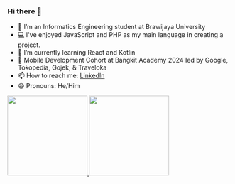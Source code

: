 ### Hi there 👋

- 🔭 I’m an Informatics Engineering student at Brawijaya University
- 💻 I've enjoyed JavaScript and PHP as my main language in creating a project.
- 🌱 I’m currently learning React and Kotlin
- 👯 Mobile Development Cohort at Bangkit Academy 2024 Ied by Google, Tokopedia, Gojek, & Traveloka
- 📫 How to reach me: [LinkedIn](https://www.linkedin.com/in/ibar-huttaqi-700595261/)
- 😄 Pronouns: He/Him

<p align="left">
<a href="https://github.com/penuliscode">
  <img height="180em" src="https://github-readme-stats-eight-theta.vercel.app/api?username=ibarhuttaqi&show_icons=true&theme=algolia&include_all_commits=true&count_private=true"/>
  <img height="180em" src="https://github-readme-stats-eight-theta.vercel.app/api/top-langs/?username=ibarhuttaqi&layout=compact&layout=compact&theme=algolia"/>
</a>
</p>
